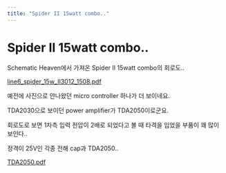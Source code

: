 ```yaml
---
title: "Spider II 15watt combo.."
---
```

# Spider II 15watt combo..

Schematic Heaven에서 가져온 Spider II 15watt combo의 회로도..

[ line6_spider_15w_II3012_1508.pdf](http://tonebrew.tistory.com/attachment/cfile26.uf@2363213B58710AF10FDCEF.pdf)

예전에 사진으로 안나왔던 micro controller 하나가 더 보이네요.

TDA2030으로 보이던 power amplifier가 TDA2050이로군요.

회로도로 보면 1차측 입력 전압이 2배로 되었다고 볼 때 타격을 입었을 부품이 꽤 많이 보인다..

정격이 25V인 각종 전해 cap과 TDA2050..

[ TDA2050.pdf](http://tonebrew.tistory.com/attachment/cfile9.uf@250F663758710AF11C3649.pdf)


